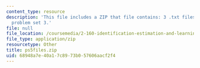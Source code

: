```yaml
---
content_type: resource
description: 'This file includes a ZIP that file contains: 3 .txt files to support
  problem set 3.'
file: null
file_location: /coursemedia/2-160-identification-estimation-and-learning-spring-2006/68948a7e40a17c8973b057606aacf2f4_ps5files.zip
file_type: application/zip
resourcetype: Other
title: ps5files.zip
uid: 68948a7e-40a1-7c89-73b0-57606aacf2f4
---
```

